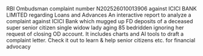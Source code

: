 RBI Ombudsman complaint number N202526010013906 against ICICI BANK LIMITED regarding Loans and Advances
An interactive report to analyze a complaint against ICICI Bank which mugged up FD deposits of a deceased super senior citizen single widow lady aging 85 bedridden ignoring her request of closing OD account. It includes charts and AI tools to draft a complaint letter. Check it out to learn &amp; help senior citizens etc. for financial advocacy
